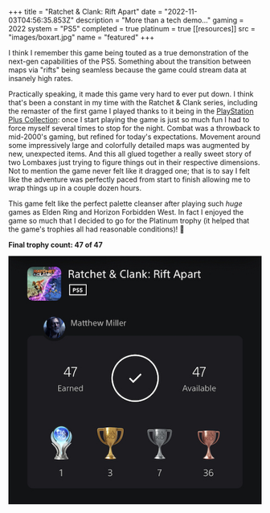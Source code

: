 +++
title = "Ratchet & Clank: Rift Apart"
date = "2022-11-03T04:56:35.853Z"
description = "More than a tech demo..."
gaming = 2022
system = "PS5"
completed = true
platinum = true
[[resources]]
src = "images/boxart.jpg"
name = "featured"
+++

I think I remember this game being touted as a true demonstration of the next-gen capabilities of the PS5. Something about the transition between maps via "rifts" being seamless because the game could stream data at insanely high rates.

Practically speaking, it made this game very hard to ever put down. I think that's been a constant in my time with the Ratchet & Clank series, including the remaster of the first game I played thanks to it being in the [PlayStation Plus Collection](https://www.playstation.com/en-us/ps-plus/games/#ps-plus-collection): once I start playing the game is just so much fun I had to force myself several times to stop for the night. Combat was a throwback to mid-2000's gaming, but refined for today's expectations. Movement around some impressively large and colorfully detailed maps was augmented by new, unexpected items. And this all glued together a really sweet story of two Lombaxes just trying to figure things out in their respective dimensions. Not to mention the game never felt like it dragged one; that is to say I felt like the adventure was perfectly paced from start to finish allowing me to wrap things up in a couple dozen hours.

This game felt like the perfect palette cleanser after playing such *huge* games as Elden Ring and Horizon Forbidden West. In fact I enjoyed the game so much that I decided to go for the Platinum trophy (it helped that the game's trophies all had reasonable conditions)! 🎉

**Final trophy count: 47 of 47**

![Trophy List](images/trophies.jpg)
